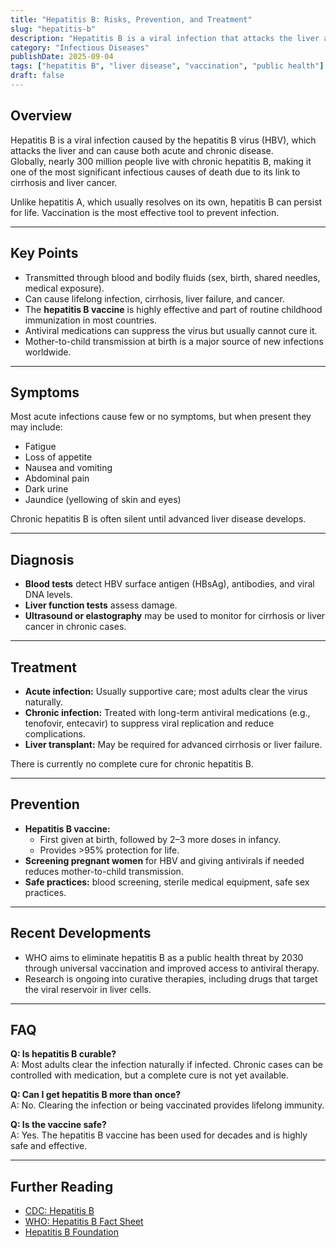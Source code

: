 ```yaml
---
title: "Hepatitis B: Risks, Prevention, and Treatment"
slug: "hepatitis-b"
description: "Hepatitis B is a viral infection that attacks the liver and can cause chronic disease, cirrhosis, or liver cancer. Vaccination is the best prevention."
category: "Infectious Diseases"
publishDate: 2025-09-04
tags: ["hepatitis B", "liver disease", "vaccination", "public health"]
draft: false
---
```


## Overview
Hepatitis B is a viral infection caused by the hepatitis B virus (HBV), which attacks the liver and can cause both acute and chronic disease.  
Globally, nearly 300 million people live with chronic hepatitis B, making it one of the most significant infectious causes of death due to its link to cirrhosis and liver cancer.  

Unlike hepatitis A, which usually resolves on its own, hepatitis B can persist for life. Vaccination is the most effective tool to prevent infection.  

---

## Key Points
- Transmitted through blood and bodily fluids (sex, birth, shared needles, medical exposure).  
- Can cause lifelong infection, cirrhosis, liver failure, and cancer.  
- The **hepatitis B vaccine** is highly effective and part of routine childhood immunization in most countries.  
- Antiviral medications can suppress the virus but usually cannot cure it.  
- Mother-to-child transmission at birth is a major source of new infections worldwide.  

---

## Symptoms
Most acute infections cause few or no symptoms, but when present they may include:  
- Fatigue  
- Loss of appetite  
- Nausea and vomiting  
- Abdominal pain  
- Dark urine  
- Jaundice (yellowing of skin and eyes)  

Chronic hepatitis B is often silent until advanced liver disease develops.  

---

## Diagnosis
- **Blood tests** detect HBV surface antigen (HBsAg), antibodies, and viral DNA levels.  
- **Liver function tests** assess damage.  
- **Ultrasound or elastography** may be used to monitor for cirrhosis or liver cancer in chronic cases.  

---

## Treatment
- **Acute infection:** Usually supportive care; most adults clear the virus naturally.  
- **Chronic infection:** Treated with long-term antiviral medications (e.g., tenofovir, entecavir) to suppress viral replication and reduce complications.  
- **Liver transplant:** May be required for advanced cirrhosis or liver failure.  

There is currently no complete cure for chronic hepatitis B.  

---

## Prevention
- **Hepatitis B vaccine:**  
  - First given at birth, followed by 2–3 more doses in infancy.  
  - Provides >95% protection for life.  
- **Screening pregnant women** for HBV and giving antivirals if needed reduces mother-to-child transmission.  
- **Safe practices:** blood screening, sterile medical equipment, safe sex practices.  

---

## Recent Developments
- WHO aims to eliminate hepatitis B as a public health threat by 2030 through universal vaccination and improved access to antiviral therapy.  
- Research is ongoing into curative therapies, including drugs that target the viral reservoir in liver cells.  

---

## FAQ
**Q: Is hepatitis B curable?**  
A: Most adults clear the infection naturally if infected. Chronic cases can be controlled with medication, but a complete cure is not yet available.  

**Q: Can I get hepatitis B more than once?**  
A: No. Clearing the infection or being vaccinated provides lifelong immunity.  

**Q: Is the vaccine safe?**  
A: Yes. The hepatitis B vaccine has been used for decades and is highly safe and effective.  

---

## Further Reading
- [CDC: Hepatitis B](https://www.cdc.gov/hepatitis/hbv/)  
- [WHO: Hepatitis B Fact Sheet](https://www.who.int/news-room/fact-sheets/detail/hepatitis-b)  
- [Hepatitis B Foundation](https://www.hepb.org/)  

